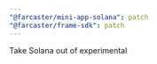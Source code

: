```yaml
---
"@farcaster/mini-app-solana": patch
"@farcaster/frame-sdk": patch
---
```


Take Solana out of experimental
